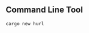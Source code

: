 Command Line Tool
--------------------------------------------------------------------------------
`cargo new hurl`


